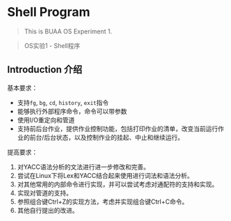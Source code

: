 # Shell Program
> This is BUAA OS Experiment 1. 

> OS实验1 - Shell程序

## Introduction 介绍
基本要求：

* 支持`fg`, `bg`, `cd`, `history`, `exit`指令
* 能够执行外部程序命令，命令可以带参数
* 使用I/O重定向和管道
* 支持前后台作业，提供作业控制功能，包括打印作业的清单，改变当前运行作业的前台/后台状态，以及控制作业的挂起、中止和继续运行。

提高要求：

1. 对YACC语法分析的文法进行进一步修改和完善。
1. 尝试在Linux下将Lex和YACC结合起来使用进行词法和语法分析。
1. 对其他常用的内部命令进行实现，并可以尝试考虑对通配符的支持和实现。
1. 实现对管道的支持。
1. 参照组合键Ctrl+Z的实现方法，考虑并实现组合键Ctrl+C命令。
1. 其他自行提出的改进。
